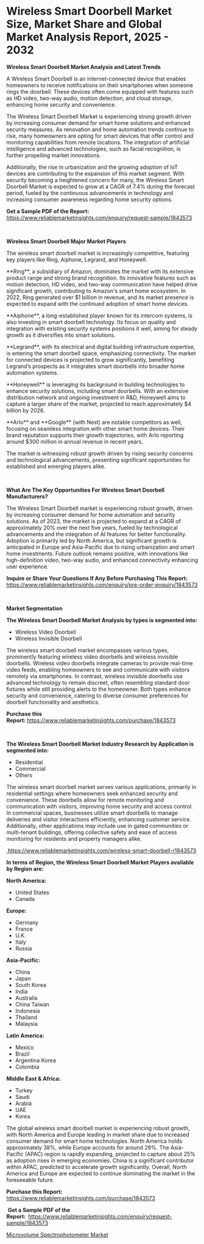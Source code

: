 <p><h1>Wireless Smart Doorbell Market Size, Market Share and Global Market Analysis Report, 2025 - 2032</h1></p><p><strong>Wireless Smart Doorbell Market Analysis and Latest Trends</strong></p>
<p><p>A Wireless Smart Doorbell is an internet-connected device that enables homeowners to receive notifications on their smartphones when someone rings the doorbell. These devices often come equipped with features such as HD video, two-way audio, motion detection, and cloud storage, enhancing home security and convenience. </p><p>The Wireless Smart Doorbell Market is experiencing strong growth driven by increasing consumer demand for smart home solutions and enhanced security measures. As renovation and home automation trends continue to rise, many homeowners are opting for smart devices that offer control and monitoring capabilities from remote locations. The integration of artificial intelligence and advanced technologies, such as facial recognition, is further propelling market innovations. </p><p>Additionally, the rise in urbanization and the growing adoption of IoT devices are contributing to the expansion of this market segment. With security becoming a heightened concern for many, the Wireless Smart Doorbell Market is expected to grow at a CAGR of 7.4% during the forecast period, fueled by the continuous advancements in technology and increasing consumer awareness regarding home security options.</p></p>
<p><strong>Get a Sample PDF of the Report:&nbsp;</strong> <a href="https://www.reliablemarketinsights.com/enquiry/request-sample/1843573?utm_campaign=2641&utm_medium=2&utm_source=Github&utm_content=ia&utm_term=22022025&utm_id=wireless-smart-doorbell">https://www.reliablemarketinsights.com/enquiry/request-sample/1843573</a></p>
<p>&nbsp;</p>
<p><strong>Wireless Smart Doorbell Major Market Players</strong></p>
<p><p>The wireless smart doorbell market is increasingly competitive, featuring key players like Ring, Aiphone, Legrand, and Honeywell. </p><p>**Ring**, a subsidiary of Amazon, dominates the market with its extensive product range and strong brand recognition. Its innovative features such as motion detection, HD video, and two-way communication have helped drive significant growth, contributing to Amazon's smart home ecosystem. In 2022, Ring generated over $1 billion in revenue, and its market presence is expected to expand with the continued adoption of smart home devices.</p><p>**Aiphone**, a long-established player known for its intercom systems, is also investing in smart doorbell technology. Its focus on quality and integration with existing security systems positions it well, aiming for steady growth as it diversifies into smart solutions. </p><p>**Legrand**, with its electrical and digital building infrastructure expertise, is entering the smart doorbell space, emphasizing connectivity. The market for connected devices is projected to grow significantly, benefiting Legrand’s prospects as it integrates smart doorbells into broader home automation systems.</p><p>**Honeywell** is leveraging its background in building technologies to enhance security solutions, including smart doorbells. With an extensive distribution network and ongoing investment in R&D, Honeywell aims to capture a larger share of the market, projected to reach approximately $4 billion by 2026.</p><p>**Arlo** and **Google** (with Nest) are notable competitors as well, focusing on seamless integration with other smart home devices. Their brand reputation supports their growth trajectories, with Arlo reporting around $300 million in annual revenue in recent years. </p><p>The market is witnessing robust growth driven by rising security concerns and technological advancements, presenting significant opportunities for established and emerging players alike.</p></p>
<p>&nbsp;</p>
<p><strong>What Are The Key Opportunities For Wireless Smart Doorbell Manufacturers?</strong></p>
<p><p>The Wireless Smart Doorbell market is experiencing robust growth, driven by increasing consumer demand for home automation and security solutions. As of 2023, the market is projected to expand at a CAGR of approximately 20% over the next five years, fueled by technological advancements and the integration of AI features for better functionality. Adoption is primarily led by North America, but significant growth is anticipated in Europe and Asia-Pacific due to rising urbanization and smart home investments. Future outlook remains positive, with innovations like high-definition video, two-way audio, and enhanced connectivity enhancing user experience.</p></p>
<p><strong>Inquire or Share Your Questions If Any Before Purchasing This Report:</strong> <a href="https://www.reliablemarketinsights.com/enquiry/pre-order-enquiry/1843573?utm_campaign=2641&utm_medium=2&utm_source=Github&utm_content=ia&utm_term=22022025&utm_id=wireless-smart-doorbell">https://www.reliablemarketinsights.com/enquiry/pre-order-enquiry/1843573</a></p>
<p>&nbsp;</p>
<p><strong>Market Segmentation</strong></p>
<p><strong>The Wireless Smart Doorbell Market Analysis by types is segmented into:</strong></p>
<p><ul><li>Wireless Video Doorbell</li><li>Wireless Invisible Doorbell</li></ul></p>
<p><p>The wireless smart doorbell market encompasses various types, prominently featuring wireless video doorbells and wireless invisible doorbells. Wireless video doorbells integrate cameras to provide real-time video feeds, enabling homeowners to see and communicate with visitors remotely via smartphones. In contrast, wireless invisible doorbells use advanced technology to remain discreet, often resembling standard door fixtures while still providing alerts to the homeowner. Both types enhance security and convenience, catering to diverse consumer preferences for doorbell functionality and aesthetics.</p></p>
<p><strong>Purchase this Report:&nbsp;</strong><a href="https://www.reliablemarketinsights.com/purchase/1843573?utm_campaign=2641&utm_medium=2&utm_source=Github&utm_content=ia&utm_term=22022025&utm_id=wireless-smart-doorbell">https://www.reliablemarketinsights.com/purchase/1843573</a></p>
<p>&nbsp;</p>
<p><strong>The Wireless Smart Doorbell Market Industry Research by Application is segmented into:</strong></p>
<p><ul><li>Residential</li><li>Commercial</li><li>Others</li></ul></p>
<p><p>The wireless smart doorbell market serves various applications, primarily in residential settings where homeowners seek enhanced security and convenience. These doorbells allow for remote monitoring and communication with visitors, improving home security and access control. In commercial spaces, businesses utilize smart doorbells to manage deliveries and visitor interactions efficiently, enhancing customer service. Additionally, other applications may include use in gated communities or multi-tenant buildings, offering collective safety and ease of access monitoring for residents and property managers alike.</p></p>
<p><a href="https://www.reliablemarketinsights.com/wireless-smart-doorbell-r1843573?utm_campaign=2641&utm_medium=2&utm_source=Github&utm_content=ia&utm_term=22022025&utm_id=wireless-smart-doorbell">&nbsp;https://www.reliablemarketinsights.com/wireless-smart-doorbell-r1843573</a></p>
<p><strong>In terms of Region, the Wireless Smart Doorbell Market Players available by Region are:</strong></p>
<p>
    <p> <strong> North America: </strong>
        <ul>
            <li>United States</li>
            <li>Canada</li>
        </ul>
        </p> 
    <p> <strong> Europe: </strong>
        <ul>
            <li>Germany</li>
            <li>France</li>
            <li>U.K.</li>
            <li>Italy</li>
            <li>Russia</li>
        </ul>
        </p> 
    <p> <strong> Asia-Pacific: </strong>
        <ul>
            <li>China</li>
            <li>Japan</li>
            <li>South Korea</li>
            <li>India</li>
            <li>Australia</li>
            <li>China Taiwan</li>
            <li>Indonesia</li>
            <li>Thailand</li>
            <li>Malaysia</li>
        </ul>
        </p> 
    <p> <strong> Latin America: </strong>
        <ul>
            <li>Mexico</li>
            <li>Brazil</li>
            <li>Argentina Korea</li>
            <li>Colombia</li>
        </ul>
        </p> 
    <p> <strong> Middle East & Africa: </strong>
        <ul>
            <li>Turkey</li>
            <li>Saudi</li>
            <li>Arabia</li>
            <li>UAE</li>
            <li>Korea</li>
        </ul>
    </p>
    </p>
<p><p>The global wireless smart doorbell market is experiencing robust growth, with North America and Europe leading in market share due to increased consumer demand for smart home technologies. North America holds approximately 38%, while Europe accounts for around 29%. The Asia-Pacific (APAC) region is rapidly expanding, projected to capture about 25% as adoption rises in emerging economies. China is a significant contributor within APAC, predicted to accelerate growth significantly. Overall, North America and Europe are expected to continue dominating the market in the foreseeable future.</p></p>
<p><strong>Purchase this Report: </strong><a href="https://www.reliablemarketinsights.com/purchase/1843573?utm_campaign=2641&utm_medium=2&utm_source=Github&utm_content=ia&utm_term=22022025&utm_id=wireless-smart-doorbell">https://www.reliablemarketinsights.com/purchase/1843573</a></p>
<p>&nbsp;<strong>Get a Sample PDF of the Report:&nbsp;&nbsp;</strong><a href="https://www.reliablemarketinsights.com/enquiry/request-sample/1843573?utm_campaign=2641&utm_medium=2&utm_source=Github&utm_content=ia&utm_term=22022025&utm_id=wireless-smart-doorbell">https://www.reliablemarketinsights.com/enquiry/request-sample/1843573</a></p>
<p><strong></strong></p>
<p><p><a href="https://github.com/sadithsondah72/Market-Research-Report-List-1/blob/main/microvolume-spectrophotometer-market.md?utm_campaign=2641&utm_medium=2&utm_source=Github&utm_content=ia&utm_term=22022025&utm_id=wireless-smart-doorbell">Microvolume Spectrophotometer Market</a></p></p>
